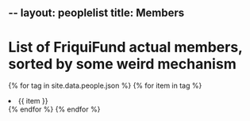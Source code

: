 --
layout: peoplelist
title: Members
--

# List of FriquiFund actual members, sorted by some weird mechanism

{% for tag in site.data.people.json %}
   {% for item in tag %}
   <li>
      {{ item }}
   </li>
   {% endfor %}
{% endfor %}
